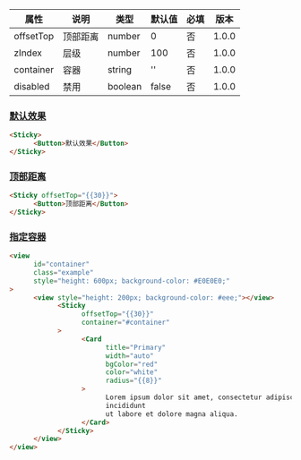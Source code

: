 | 属性 | 说明 | 类型 | 默认值 | 必填 | 版本 |
| - | - | - | - | - | - |
| offsetTop | 顶部距离 | number | 0 | 否 | 1.0.0 |
| zIndex | 层级 | number | 100 | 否 | 1.0.0 |
| container | 容器 | string | '' | 否 | 1.0.0 |
| disabled | 禁用 | boolean | false | 否 | 1.0.0 |

### [默认效果](#默认效果)

```html
<Sticky>
      <Button>默认效果</Button>
</Sticky>
```

### [顶部距离](#顶部距离)

```html
<Sticky offsetTop="{{30}}">
      <Button>顶部距离</Button>
</Sticky>
```

### [指定容器](#指定容器)

```html
<view
      id="container"
      class="example"
      style="height: 600px; background-color: #E0E0E0;"
>
      <view style="height: 200px; background-color: #eee;"></view>
            <Sticky
                  offsetTop="{{30}}"
                  container="#container"
            >
                  <Card
                        title="Primary"
                        width="auto"
                        bgColor="red"
                        color="white"
                        radius="{{8}}"
                  >
                        Lorem ipsum dolor sit amet, consectetur adipiscing elit, sed do eiusmod tempor
                        incididunt
                        ut labore et dolore magna aliqua.
                  </Card>
            </Sticky>
      </view>
</view>
```